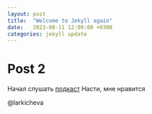 ```yaml
---
layout: post
title:  "Welcome to Jekyll again"
date:   2023-08-11 12:00:00 +0300
categories: jekyll update
---
```


# Post 2

Начал слушать [подкаст][podcast] Насти, мне нравится 

@larkicheva


[podcast]: https://music.yandex.ru/album/26762643